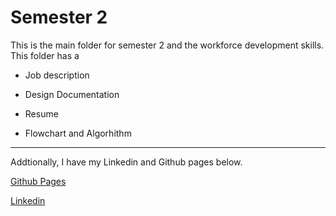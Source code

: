 # Semester 2

This is the main folder for semester 2 and the workforce
development skills. This folder has a

- Job description

- Design Documentation

- Resume

- Flowchart and Algorhithm

---

Addtionally, I have my Linkedin and Github pages below.

[Github Pages](https://romanrocks4.github.io/dae_6_month/) 

 [Linkedin](https://www.linkedin.com/in/roman-shubin-0a0a48300/)
